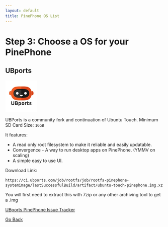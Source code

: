 ```yaml
---
layout: default
title: PinePhone OS List
---
```


# Step 3: Choose a OS for your PinePhone

## UBports
![UBports Logo](./icons/pinephone/UBPorts.png)


UBPorts is a community fork and continuation of Ubuntu Touch.
Minimum SD Card Size: `16GB`


It features:
- A read only root filesystem to make it reliable and easily updatable.
- Convergence - A way to run desktop apps on PinePhone. (YMMV on scaling)
- A simple easy to use UI.

Download Link:
```
https://ci.ubports.com/job/rootfs/job/rootfs-pinephone-systemimage/lastSuccessfulBuild/artifact/ubuntu-touch-pinephone.img.xz
```
You will first need to extract this with 7zip or any other archiving tool to get a .img

[UBports PinePhone Issue Tracker](https://gitlab.com/ubports/community-ports/pinephone/-/issues)

[Go Back](select-a-product.html)
